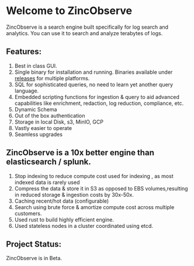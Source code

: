 # Welcome to ZincObserve

ZincObserve is a search engine built specifically for log search and analytics. You can use it to search and analyze terabytes of logs.

## Features:
1. Best in class GUI.
1. Single binary for installation and running. Binaries available under [releases](https://github.com/zinclabs/zinc/releases) for multiple platforms.
1. SQL for sophisticated queries, no need to learn yet another query language.
1. Embedded scripting functions for ingestion & query to aid advanced capabilities like enrichment, redaction, log reduction, compliance, etc.
1. Dynamic Schema
1. Out of the box authentication
1. Storage in local Disk, s3, MinIO, GCP
1. Vastly easier to operate
1. Seamless upgrades

## ZincObserve is a 10x better engine than elasticsearch / splunk.

1. Stop indexing to reduce compute cost used for indexing , as most indexed data is rarely used
1. Compress the data & store it in S3 as opposed to EBS volumes,resulting in reduced storage & ingestion costs by 30x-50x.
1. Caching recent/hot data (configurable)
1. Search using brute force & amortize compute cost across multiple customers.
1. Used rust to build highly efficient engine. 
1. Used stateless nodes in a cluster coordinated using etcd.


## Project Status:

ZincObserve is in Beta. 
